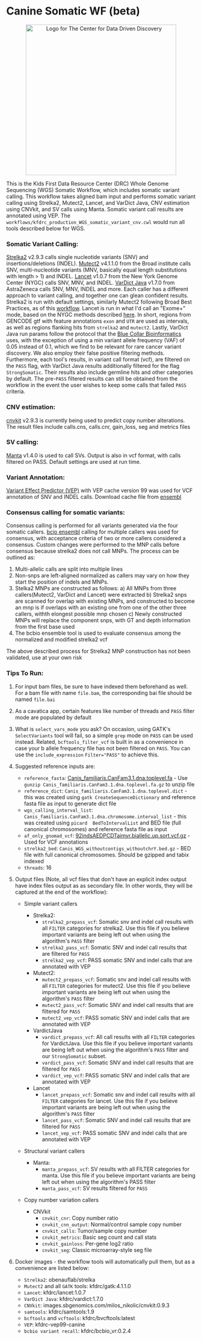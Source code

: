 # Canine Somatic WF (beta)

<p align="center">
  <img alt="Logo for The Center for Data Driven Discovery" src="https://raw.githubusercontent.com/d3b-center/handbook/master/website/static/img/chop_logo.svg?sanitize=true" width="400px" />
</p>

This is the Kids First Data Resource Center (DRC) Whole Genome Sequencing (WGS) Somatic Workflow, which includes somatic variant calling.
This workflow takes aligned bam input and performs somatic variant calling using Strelka2, Mutect2, Lancet, and VarDict Java, CNV estimation using CNVkit, and SV calls using Manta. Somatic variant call results are annotated using VEP. The `workflows/kfdrc_production_WGS_somatic_variant_cnv.cwl` would run all tools described below for WGS.


### Somatic Variant Calling:

[Strelka2](https://github.com/Illumina/strelka) v2.9.3 calls single nucleotide variants (SNV) and insertions/deletions (INDEL).
[Mutect2](https://software.broadinstitute.org/gatk/documentation/tooldocs/4.1.1.0/org_broadinstitute_hellbender_tools_walkers_mutect_Mutect2.php) v4.1.1.0 from the Broad institute calls SNV, multi-nucleotide variants (MNV, basically equal length substitutions with length > 1) and INDEL.
[Lancet](https://github.com/nygenome/lancet) v1.0.7 from the New York Genome Center (NYGC) calls SNV, MNV, and INDEL.
[VarDict Java](https://github.com/AstraZeneca-NGS/VarDictJava) v1.7.0 from AstraZeneca calls SNV, MNV, INDEL and more.
Each caller has a different approach to variant calling, and together one can glean confident results. Strelka2 is run with default settings, similarly Mutect2 following Broad Best Practices, as of this [workflow](https://github.com/broadinstitute/gatk/blob/4.1.1.0/scripts/mutect2_wdl/mutect2.wdl). Lancet is run in what I'd call an "Exome+" mode, based on the NYGC methods described [here](https://www.biorxiv.org/content/biorxiv/early/2019/04/30/623702.full.pdf). In short, regions from GENCODE gtf with feature annotations `exon` and `UTR` are used as intervals, as well as regions flanking hits from `strelka2` and `mutect2`. Lastly, VarDict Java run params follow the protocol that the [Blue Collar Bioinformatics](https://bcbio-nextgen.readthedocs.io/en/latest/index.html) uses, with the exception of using a min variant allele frequency (VAF) of 0.05 instead of 0.1, which we find to be relevant for rare cancer variant discovery. We also employ their false positive filtering methods.
Furthermore, each tool's results, in variant call format (vcf), are filtered on the `PASS` flag, with VarDict Java results additionally filtered for the flag `StrongSomatic`. Their results also include germline hits and other categories by default.
The pre-`PASS` filtered results can still be obtained from the workflow in the event the user wishes to keep some calls that failed `PASS` criteria.

### CNV estimation:

[cnvkit](https://cnvkit.readthedocs.io/en/stable/) v2.9.3 is currently being used to predict copy number alterations. The result files include calls.cns, calls.cnr, gain_loss, seg and metrics files

### SV calling:

[Manta](https://github.com/Illumina/manta) v1.4.0 is used to call SVs. Output is also in vcf format, with calls filtered on PASS. Default settings are used at run time.

### Variant Annotation:

[Variant Effect Predictor (VEP)](https://useast.ensembl.org/info/docs/tools/vep/index.html/) with VEP cache version 99 was used for VCF annotation of SNV and INDEL calls. Download cache file from [ensembl](ftp://ftp.ensembl.org/pub/release-99/variation/indexed_vep_cache/)

### Consensus calling for somatic variants:

Consensus calling is performed for all variants generated via the four somatic callers. [bcio ensembl](https://github.com/bcbio/bcbio.variation.recall#ensemble) calling for multiple callers was used for consensus, with acceptance criteria of two or more callers considered a consensus. Custom changes were performed to the MNP calls before consensus because strelka2 does not call MNPs. The process can be outlined as:
1) Multi-allelic calls are split into multiple lines
2) Non-snps are left-aligned normalized as callers may vary on how they start the position of indels and MNPs.
3) Stelka2 MNPs are constructed as follows:
    a) All MNPs from three callers(Mutect2, VarDict and Lancet) were extracted
    b) Strelka2 snps are scanned for overlap with existing MNPs, and constructed to become an mnp is if overlaps with an existing one from one of the other three callers, withth elongest possible mnp chosen
    c) Newly constructed MNPs will replace the component snps, with GT and depth information from the first base used
4) The bcbio ensemble tool is used to evaluate consensus among the normalized and modified strelka2 vcf

The above described process for Strelka2 MNP construction has not been validated, use at your own risk

### Tips To Run:

1) For input bam files, be sure to have indexed them beforehand as well. For a bam file with name `file.bam`, the corresponding bai file should be  named `file.bai`


2) As a cavatica app, certain features  like number of  threads and `PASS` filter mode are populated by default

3) What is `select_vars_mode` you ask? On occasion, using GATK's `SelectVariants` tool will fail, so a simple `grep` mode on `PASS` can be used instead.
Related, `bcftools_filter_vcf` is built in as a convenience in case your b allele frequency file has not been filtered on `PASS`.
You can use the `include_expression` `Filter="PASS"` to achieve this.

4) Suggested reference inputs are:

    - `reference_fasta`: [Canis_familiaris.CanFam3.1.dna.toplevel.fa](ftp://ftp.ensembl.org/pub/release-86/fasta/canis_familiaris/dna/Canis_familiaris.CanFam3.1.dna.toplevel.fa.gz) - Use `gunzip Canis_familiaris.CanFam3.1.dna.toplevel.fa.gz` to unzip file
    - `reference_dict`: `Canis_familiaris.CanFam3.1.dna.toplevel.dict` - this was created using `gatk CreateSequenceDictionary` and reference fasta file as input  to generate dict file
    - `wgs_calling_interval_list`: `Canis_familiaris.CanFam3.1.dna.chromosome.interval_list` - this was created using `picard  BedToIntervalList` and BED file (full canonical chromosomes) and reference fasta file as input
    - `af_only_gnomad_vcf`: [92indsAEDPCDTaimyr.biallelic.up.sort.vcf.gz](https://bigd.big.ac.cn/dogsdv2/pages/modules/download/vcf.jsp) - Used for VCF annotations
    - `strelka2_bed`: `Canis_WGS_withoutcontigs_withoutchrY.bed.gz` - BED file with full canonical chromosomes. Should be gzipped and tabix indexed
     - `threads`: 16

5) Output files (Note, all vcf files that don't have an explicit index output have index files output as as secondary file.  In other words, they will be captured at the end of the workflow):

    - Simple variant callers
        - Strelka2:
            - `strelka2_prepass_vcf`: Somatic snv and indel call results with all `FILTER` categories for strelka2. Use this file if you believe important variants are being left out when using the algorithm's `PASS` filter
            - `strelka2_pass_vcf`: Somatic SNV and indel call results  that are  filtered for `PASS`
            - `strelka2_vep_vcf`: PASS somatic SNV and indel calls that are annotated with VEP
        - Mutect2:
            - `mutect2_prepass_vcf`: Somatic snv and indel call results with all `FILTER` categories for mutect2. Use this file if you believe important variants are being left out when using the algorithm's `PASS` filter
            - `mutect2_pass_vcf`: Somatic SNV and indel call results  that are  filtered for `PASS`
            - `mutect2_vep_vcf`: PASS somatic SNV and indel calls that are annotated with VEP
        - VardictJava
            - `vardict_prepass_vcf`: All call results with all `FILTER` categories for VardictJava. Use this file if you believe important variants are being left out when using the algorithm's `PASS` filter and our `StrongSomatic` subset.
            - `vardict_pass_vcf`: Somatic SNV and indel call results  that are  filtered for `PASS`
            - `vardict_vep_vcf`: PASS somatic SNV and indel calls that are annotated with VEP
        - Lancet
          - `lancet_prepass_vcf`: Somatic snv and indel call results with all `FILTER` categories for lancet. Use this file if you believe important variants are being left out when using the algorithm's `PASS` filter
          - `lancet_pass_vcf`: Somatic SNV and indel call results  that are  filtered for `PASS`
          - `lancet_vep_vcf`: PASS somatic SNV and indel calls that are annotated with VEP

    - Structural variant callers
        - Manta:
            - `manta_prepass_vcf`: SV results with all FILTER categories for manta. Use this file if you believe important variants are being left out when using the algorithm's PASS filter
            - `manta_pass_vcf`: SV results filtered for `PASS`

    - Copy number variation callers
        - CNVkit
          - `cnvkit_cnr`: Copy number ratio
          - `cnvkit_cnn_output`: Normal/control sample copy number
          - `cnvkit_calls`: Tumor/sample copy number
          - `cnvkit_metrics`: Basic seg count and call stats
          - `cnvkit_gainloss`: Per-gene log2 ratio
          - `cnvkit_seg`: Classic microarray-style seg file  


6) Docker images - the workflow tools will automatically pull them, but as a convenience are listed below:
    - `Strelka2`: obenauflab/strelka
    - `Mutect2` and all `GATK` tools: kfdrc/gatk:4.1.1.0
    - `Lancet`: kfdrc/lancet:1.0.7
    - `VarDict Java`: kfdrc/vardict:1.7.0
    - `CNVkit`: images.sbgenomics.com/milos_nikolic/cnvkit:0.9.3
    - `samtools`: kfdrc/samtools:1.9
    - `bcftools` and `vcftools`: kfdrc/bvcftools:latest
    - `VEP`: kfdrc-vep99-canine
    - `bcbio variant recall`: kfdrc/bcbio_vr:0.2.4
